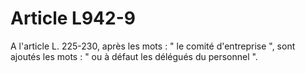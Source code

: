 # Article L942-9

A l'article L. 225-230, après les mots : " le comité d'entreprise ", sont ajoutés les mots : " ou à défaut les délégués du personnel ".
